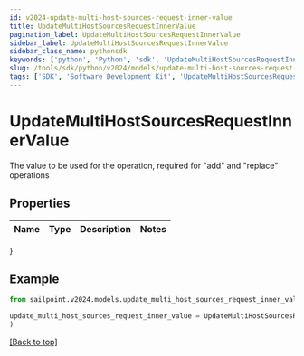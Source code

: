 ```yaml
---
id: v2024-update-multi-host-sources-request-inner-value
title: UpdateMultiHostSourcesRequestInnerValue
pagination_label: UpdateMultiHostSourcesRequestInnerValue
sidebar_label: UpdateMultiHostSourcesRequestInnerValue
sidebar_class_name: pythonsdk
keywords: ['python', 'Python', 'sdk', 'UpdateMultiHostSourcesRequestInnerValue', 'V2024UpdateMultiHostSourcesRequestInnerValue'] 
slug: /tools/sdk/python/v2024/models/update-multi-host-sources-request-inner-value
tags: ['SDK', 'Software Development Kit', 'UpdateMultiHostSourcesRequestInnerValue', 'V2024UpdateMultiHostSourcesRequestInnerValue']
---
```


# UpdateMultiHostSourcesRequestInnerValue

The value to be used for the operation, required for \"add\" and \"replace\" operations

## Properties

Name | Type | Description | Notes
------------ | ------------- | ------------- | -------------
}

## Example

```python
from sailpoint.v2024.models.update_multi_host_sources_request_inner_value import UpdateMultiHostSourcesRequestInnerValue

update_multi_host_sources_request_inner_value = UpdateMultiHostSourcesRequestInnerValue(
)

```
[[Back to top]](#) 

